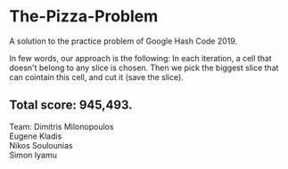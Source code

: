 # The-Pizza-Problem
A solution to the practice problem of Google Hash Code 2019.  

In few words, our approach is the following: In each iteration, a cell that doesn't belong to any slice is chosen. Then we pick the biggest slice that can cointain this cell, and cut it (save the slice).  

Total score: 945,493.
--------------------------------
Team:
Dimitris Milonopoulos  
Eugene Kladis  
Nikos Soulounias  
Simon Iyamu  
